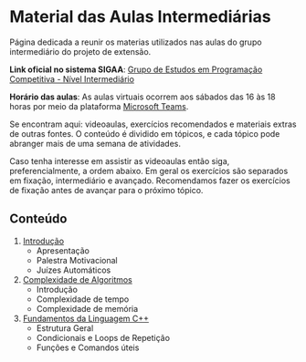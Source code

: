Material das Aulas Intermediárias
====================================

Página dedicada a reunir os materias utilizados nas aulas do grupo intermediário do projeto de extensão.

**Link oficial no sistema SIGAA**: [Grupo de Estudos em Programação Competitiva - Nível Intermediário](https://sig.unb.br/sigaa/link/public/extensao/visualizacaoAcaoExtensao/1957)

**Horário das aulas**: As aulas virtuais ocorrem aos sábados das 16 às 18 horas por meio da plataforma [Microsoft Teams](https://www.microsoft.com/pt-br/microsoft-teams/log-in).

Se encontram aqui: videoaulas, exercícios recomendados e materiais extras de outras fontes. O conteúdo é dividido em tópicos, e cada tópico pode abranger mais de uma semana de atividades.

Caso tenha interesse em assistir as videoaulas então siga, preferencialmente, a ordem abaixo. Em geral os exercícios são separados em fixação, intermediário e avançado. Recomendamos fazer os exercícios de fixação antes de avançar para o próximo tópico.

## Conteúdo
1. [Introdução](introducao/README.md)
   - Apresentação
   - Palestra Motivacional
   - Juízes Automáticos
2. [Complexidade de Algoritmos](complexidade/README.md)
   - Introdução
   - Complexidade de tempo
   - Complexidade de memória
3. [Fundamentos da Linguagem C++](fundamentos%20c++/README.md)
   - Estrutura Geral
   - Condicionais e Loops de Repetição
   - Funções e Comandos úteis


